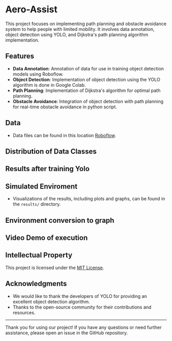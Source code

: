 # Aero-Assist

This project focuses on implementing path planning and obstacle avoidance system to help people with limited mobility. It involves data annotation, object detection using YOLO, and Dijkstra's path planning algorithm implementation.

## Features

- **Data Annotation**: Annotation of data for use in training object detection models using Roboflow.
- **Object Detection**: Implementation of object detection using the YOLO algorithm is done in Google Colab.
- **Path Planning**: Implementation of Dijkstra's algorithm for optimal path planning.
- **Obstacle Avoidance**: Integration of object detection with path planning for real-time obstacle avoidance in python script.

## Data

- Data files can be found in this location [Roboflow](https://universe.roboflow.com/custom-object-detection-vvwt6/accessibility-object-detection/).

## Distribution of Data Classes

## Results after training Yolo


## Simulated Enviroment

- Visualizations of the results, including plots and graphs, can be found in the `results/` directory.

## Environment conversion to graph

## Video Demo of execution


## Intellectual Property

This project is licensed under the [MIT License](LICENSE).

## Acknowledgments

- We would like to thank the developers of YOLO for providing an excellent object detection algorithm.
- Thanks to the open-source community for their contributions and resources.

---

Thank you for using our project! If you have any questions or need further assistance, please open an issue in the GitHub repository.

